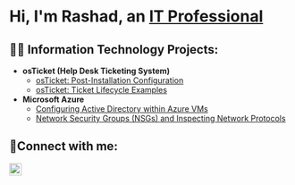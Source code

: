 <h1>Hi, I'm Rashad, an <a href="https://linkedin.com/in/rashad-bealer">IT Professional</a></h1>

<h2>👨‍💻 Information Technology Projects:</h2>

- <b>osTicket (Help Desk Ticketing System)</b>
  - [osTicket: Post-Installation Configuration](https://github.com/RashadBealer/post-install-config)
  - [osTicket: Ticket Lifecycle Examples](https://github.com/RashadBealer/ticket-lifecycle)
- <b>Microsoft Azure</b>
  - [Configuring  Active Directory within Azure VMs](https://github.com/RashadBealer/configure-ad)
  - [Network Security Groups (NSGs) and Inspecting Network Protocols](https://github.com/RashadBealer/azure-network-protocols)

<h2>🤳Connect with me:</h2>


[<img align="left" alt="Josh | LinkedIn" width="22px" src="https://cdn.jsdelivr.net/npm/simple-icons@v3/icons/linkedin.svg" />][linkedin]


[twitter]: https://twitter.com
[instagram]: https://www.instagram.com
[linkedin]: https://www.linkedin.com/in/rashad-bealer/
